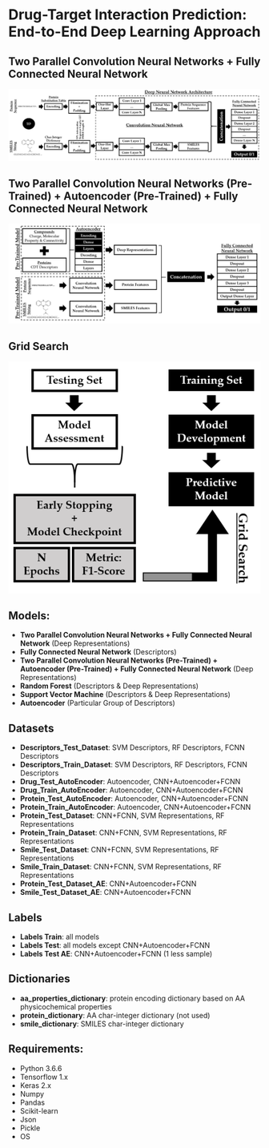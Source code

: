 # Drug-Target Interaction Prediction: End-to-End Deep Learning Approach
## Two Parallel Convolution Neural Networks + Fully Connected Neural Network
<img src="/figures/CNN_FCNN_Model.png"/>

## Two Parallel Convolution Neural Networks (Pre-Trained) + Autoencoder (Pre-Trained) + Fully Connected Neural Network
<img src="/figures/CNN_Autoencoder_FCNN_Model.png"/>

## Grid Search
<img src="/figures/Gridsearch.png"/>

## Models:
- **Two Parallel Convolution Neural Networks + Fully Connected Neural Network** (Deep Representations)
- **Fully Connected Neural Network** (Descriptors)
- **Two Parallel Convolution Neural Networks (Pre-Trained) + Autoencoder (Pre-Trained) + Fully Connected Neural Network** (Deep Representations)
- **Random Forest** (Descriptors & Deep Representations)
- **Support Vector Machine** (Descriptors & Deep Representations)
- **Autoencoder** (Particular Group of Descriptors)

## Datasets
- **Descriptors_Test_Dataset**: SVM Descriptors, RF Descriptors, FCNN Descriptors
- **Descriptors_Train_Dataset**: SVM Descriptors, RF Descriptors, FCNN Descriptors
- **Drug_Test_AutoEncoder**: Autoencoder, CNN+Autoencoder+FCNN
- **Drug_Train_AutoEncoder**: Autoencoder, CNN+Autoencoder+FCNN
- **Protein_Test_AutoEncoder**: Autoencoder, CNN+Autoencoder+FCNN
- **Protein_Train_AutoEncoder**: Autoencoder, CNN+Autoencoder+FCNN
- **Protein_Test_Dataset**: CNN+FCNN, SVM Representations, RF Representations
- **Protein_Train_Dataset**: CNN+FCNN, SVM Representations, RF Representations
- **Smile_Test_Dataset**: CNN+FCNN, SVM Representations, RF Representations
- **Smile_Train_Dataset**: CNN+FCNN, SVM Representations, RF Representations
- **Protein_Test_Dataset_AE**: CNN+Autoencoder+FCNN
- **Smile_Test_Dataset_AE**: CNN+Autoencoder+FCNN

## Labels
- **Labels Train**: all models
- **Labels Test**: all models except CNN+Autoencoder+FCNN
- **Labels Test AE**: CNN+Autoencoder+FCNN (1 less sample)

## Dictionaries
- **aa_properties_dictionary**: protein encoding dictionary based on AA physicochemical properties
- **protein_dictionary**: AA char-integer dictionary (not used)
- **smile_dictionary**: SMILES char-integer dictionary

## Requirements:
- Python 3.6.6
- Tensorflow 1.x
- Keras 2.x
- Numpy 
- Pandas
- Scikit-learn
- Json
- Pickle
- OS
